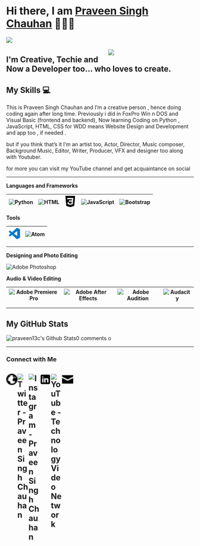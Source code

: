 <h1>Hi there, I am <a href="https://praveen13c.github.io" target="_blank">Praveen Singh Chauhan</a> 🙋🏽‍♂️</h1> 

![](https://visitor-badge.glitch.me/badge?page_id=praveen13c)  

<!-- <img align='right' src="https://media.giphy.com/media/M9gbBd9nbDrOTu1Mqx/giphy.gif" width="230"> -->
<img align='right' src="https://media.giphy.com/media/2zeji2UedvZzvIZ45N/giphy.gif" width="230">

I'm Creative, Techie and Now a Developer too... who loves to create. 
---
 ## My Skills :computer:

This is Praveen Singh Chauhan and I’m a creative person , hence doing coding again after long time. Previously i did in FoxPro Win n DOS and Visual Basic (frontend and backend), Now learning Coding on Python , JavaScript, HTML, CSS for WDD means Website Design and Development and app too , if needed . 

but if you think that’s it I’m an artist too, Actor, Director, Music composer, Background Music, Editor, Writer, Producer, VFX and designer too along with Youtuber.

for more you can visit my YouTube channel and get acquaintance on social

---


 **Languages and Frameworks**
 
 <img alt="Python" width="30px" src="https://raw.githubusercontent.com/simple-icons/simple-icons/develop/icons/python.svg"/>|<img alt="HTML" width="30px" src="https://raw.githubusercontent.com/simple-icons/simple-icons/develop/icons/html5.svg"/>|<img alt="CSS" width="30px" src="https://raw.githubusercontent.com/simple-icons/simple-icons/develop/icons/css3.svg"/>|<img alt="JavaScript" width="30px" src="https://raw.githubusercontent.com/simple-icons/simple-icons/develop/icons/javascript.svg"/>|<img alt="Bootstrap" width="30px" src="https://raw.githubusercontent.com/simple-icons/simple-icons/develop/icons/bootstrap.svg"/>
 |--|--|--|--|--|
 
 
 **Tools**
 
 <img alt="VSCode" width="30px" src="https://raw.githubusercontent.com/simple-icons/simple-icons/develop/icons/visualstudiocode.svg"/>|<img alt="Atom" width="30px" src="https://raw.githubusercontent.com/simple-icons/simple-icons/develop/icons/atom.svg"/>
 |--|--|
 
---
 
 **Designing and Photo Editing**
 
<img alt="Adobe Photoshop" width="30px" src="https://raw.githubusercontent.com/simple-icons/simple-icons/develop/icons/adobephotoshop.svg"/>
 

**Audio & Video Editing**

<img alt="Adobe Premiere Pro" width="30px" src="https://raw.githubusercontent.com/simple-icons/simple-icons/develop/icons/adobepremierepro.svg"/>|<img alt="Adobe After Effects" width="30px" src="https://raw.githubusercontent.com/simple-icons/simple-icons/develop/icons/adobeaftereffects.svg"/>|<img alt="Adobe Audition" width="30px" src="https://raw.githubusercontent.com/simple-icons/simple-icons/develop/icons/adobeaudition.svg"/>|<img alt="Audacity" width="30px" src="https://raw.githubusercontent.com/simple-icons/simple-icons/develop/icons/audacity.svg"/>
|--|--|--|--|
---

## **My GitHub Stats**

<img align="left" alt="praveen13c's Github Stats" src="https://github-readme-stats.vercel.app/api?username=praveen13c&show_icons=true&hide_border=true&theme=radical" />
0 comments o

---

### Connect with Me
[<img align="left" alt="Praveen Singh Chauhan" width="30px" src="https://raw.githubusercontent.com/iconic/open-iconic/master/svg/globe.svg" />](https://praveen13c.github.io/aunash.github.io/) [<img align="left" alt="Twitter - Praveen Singh Chauhan" width="30px" src="https://github.com/simple-icons/simple-icons/raw/develop/icons/twitter.svg" />](https://twitter.com/praveen13c) [<img align="left" alt="Instagram - Praveen Singh Chauhan" width="30px" src="https://github.com/simple-icons/simple-icons/raw/develop/icons/instagram.svg" />](https://www.instagram.com/praveen13c) [<img align="left" alt="LinkedIn - Praveen Singh Chauhan" width="30px" src="https://github.com/simple-icons/simple-icons/raw/develop/icons/linkedin.svg" />](https://www.linkedin.com/in/impraveenchauhan/) [<img align="left" alt="YouTube -Technology Video Network" width="30px" src="https://github.com/simple-icons/simple-icons/raw/develop/icons/youtube.svg" />](https://www.youtube.com/c/TechnologyVideoNetwork) [<img align="left" alt="Email -Praveen Singh Chauhan" width="30px" src="https://raw.githubusercontent.com/iconic/open-iconic/master/svg/envelope-closed.svg" />](mailto:praveen13c@gmail.com)
---
